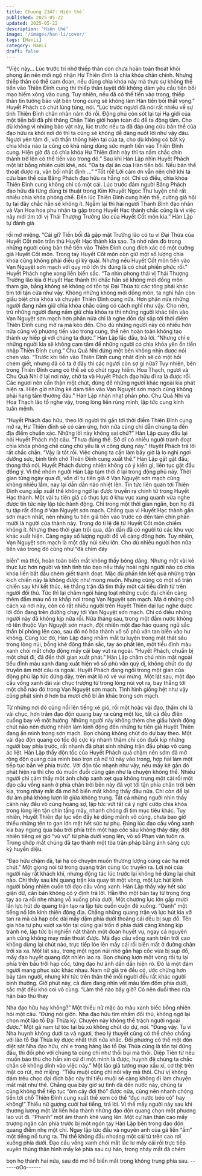 ```yaml
---
title: Chương 2347: Hiện thế
published: 2025-05-22
updated: 2025-05-22
description: 'Hiện thế'
image: '/images/han-li/cover/'
tags: [HanLi]
category: HanLi
draft: false
---
```


“Việc này… Lúc trước trí nhớ thiếp thân còn chưa hoàn toàn thoát
khỏi phong ấn nên mới ngộ nhận Hư Thiên đỉnh là chìa khóa
chân chính. Nhưng thiếp thân có thể cam đoan, nếu dùng chìa
khóa này mà thực sự không thể tiến vào Thiên Đỉnh cung thì thiếp
thân tuyệt đối không dám yêu cầu tiền bối mạo hiểm xông vào
cung. Tuy nhiên, nếu đã có thể tiến vào trong, thiếp thân tin tưởng
bảo vật bên trong cung sẽ không làm Hàn tiền bối thất vọng.”
Huyết Phách có chút lúng túng, nói.
“Lúc trước ngươi đã nói rất nhiều về sự tình Thiên Đỉnh chân
nhân năm đó rồi. Động phủ còn sót lại tại Hạ giới của một tiền bối
đã phi thăng Chân Tiên giới hoàn toàn đủ để ta động tâm. Cho dù
không vì những bảo vật này, lúc trước nếu ta đã đáp ứng cứu bản
thể của đạo hữu ra khỏi nơi đó thì ta cũng sẽ không dễ dàng nuốt
lời như vậy đâu. Ngươi yên tâm đi, với thần thông hiện tại của ta,
cho dù không có bất kỳ chìa khóa nào ta cũng có khả năng dùng
sức mạnh tiến vào Thiên Đỉnh cung. Hiện giờ đã có chìa khóa Hư
Thiên đỉnh này thì ta nắm chắc chín thành trở lên có thể tiến vào
trong đó.” Sau khi Hàn Lập nhìn Huyết Phách một lát bỗng nhiên
cười khẽ, nói.
“Đa tạ đại ân của Hàn tiền bối. Nếu bản thể thoát được ra, vãn bối
nhất định …”
“Tốt rồi! Lời cảm ơn vẫn nên chờ khi ta cứu bản thể của Băng
Phách đạo hữu ra hẵng nói. Chỉ có điều, chìa khóa Thiên Đỉnh
cung không chỉ có một cái. Lúc trước đám người Băng Phách đạo
hữu đã từng dùng bí thuật trong Kim Khuyết Ngọc Thư luyện chế
rất nhiều chìa khóa phỏng chế. Đến lúc Thiên Đỉnh cung hiện thế,
cường giả hội tụ tại đây chắc hẳn sẽ không ít. Ngẫm lại thì hai
người Thanh Bình đạo nhân và Vạn Hoa hoa phu nhân ta gặp
trong Huyết Hạc thành chắc cũng là vì việc này mới tìm tới vị Thái
Thượng Trưởng lão của Huyết Cốt môn kia.” Hàn Lập tự đánh giá

rồi mở miệng.
“Cái gì? Tiền bối đã gặp mặt Trưởng lão có tu vi Đại Thừa của
Huyết Cốt môn trấn thủ Huyết Hạc thành kia sao. Ta nhớ năm đó
trong những người cùng bản thể tiến vào Thiên Đỉnh cung đích
xác có một cường giả Huyết Cốt môn. Trong tay Huyết Cốt môn
còn giữ một số lượng chìa khóa cũng không phải điều gì kỳ quái.
Nhưng nếu Huyết Cốt môn tiến vào Vạn Nguyệt sơn mạch với
quy mô lớn thì đúng là có chút phiền phức rồi.” Huyết Phách nghe
xong liền biến sắc.
“Ta nhìn phong thái vị Thái Thượng Trưởng lão kia ở Huyết Hạc
thành thì chắc hắn sẽ không mời đồng môn tham gia, bằng không
sẽ không có tồn tại Đại Thừa từ các tông phái khác tìm tới tận
cửa như vậy. Không những không mời đồng môn, ta nghĩ hắn còn
giấu biệt chìa khóa và chuyện Thiên Đỉnh cung nữa. Hơn phân
nửa những người đang nắm giữ chìa khóa chắc cũng có cách
nghĩ như vậy. Cho nên, trừ những người đang nắm giữ chìa khóa
ra thì những người khác tiến vào Vạn Nguyệt sơn mạch hơn phân
nửa chỉ là nghe đồn đại sắp tới thời điểm Thiên Đỉnh cung mở ra
mà kéo đến. Cho dù những người này có nhiều hơn nữa cũng vô
phương tiến vào trong cung, thế nên hoàn toàn không tạo thành
uy hiếp gì với chúng ta được.” Hàn Lập lắc đầu, trả lời.
“Nhưng chỉ e những người kia sẽ không cam tâm để những
người có chìa khóa yên ổn tiến nhập Thiên Đỉnh cung.” Chu Quả
Nhi đứng một bên không nhịn được nói chen vào.
“Trước khi tiến vào Thiên Đỉnh cung nhất định sẽ có một hồi chém
giết, nhưng đã có ta ở đây thì các ngươi còn sợ gì nữa? Tuy
nhiên, bên trong Thiên Đỉnh cung có thể sẽ có chút nguy hiểm.
Hoa Thạch, ngươi và Chu Quả Nhi ở lại nơi này, chờ ta và Huyết
Phách đạo hữu đi ra là được rồi. Các ngươi nên cẩn thận một
chút, đừng để những người khác ngoài kia phát hiện ra. Hiện giờ
những kẻ dám tiến vào Vạn Nguyệt sơn mạch cũng không phải
hạng tầm thường đâu.” Hàn Lập nhàn nhạt phân phó.
Chu Quả Nhi và Hoa Thạch lão tổ nghe vậy, trong lòng liền rùng
mình, lập tức cung kính tuân mệnh.

“Huyết Phách đạo hữu, theo lời ngươi thì gần tới thời điểm Thiên
Đỉnh cung mở ra, Hư Thiên đỉnh sẽ có cảm ứng, hơn nữa cũng
chỉ dẫn chúng ta đến địa điểm chuẩn xác. Những lời này không
sai chứ?” Hàn Lập quay đầu lại hỏi Huyết Phách một câu.
“Thưa đúng thế. Sở dĩ có nhiều người tranh đoạt chìa khóa phỏng
chế cũng chủ yếu là vì công dụng này.” Huyết Phách trả lời rất
chắc chắn.
“Vậy là tốt rồi. Việc chúng ta cần làm bây giờ là lo nghỉ ngơi
dưỡng sức, bình tĩnh chờ Thiên Đỉnh cung xuất thế.” Hàn Lập gật
gật đầu, thong thả nói.
Huyết Phách đương nhiên không có ý kiến gì, liên tục gật đầu
đồng ý.
Vì thế nhóm người Hàn Lập tạm thời ở lại trong động phủ này.
Thời gian từng ngày qua đi, vốn dĩ tu tiên giả ở Vạn Nguyệt sơn
mạch cũng không nhiều lắm, nay lại dần dần náo nhiệt lên.
Tin tức liên quan tới Thiên Đỉnh cung sắp xuất thế không ngờ lại
được truyền ra chính từ trong Huyết Hạc thành.
Một vài tu tiên giả có thực lực ở khu vực xung quanh vừa nghe
được tin tức này lập tức hành động. Chỉ trong một thời gian ngắn,
bọn họ đã tụ tập rất đông ở Vạn Nguyệt sơn mạch.
Chẳng qua vì Huyết Hạc thành gần sơn mạch nhất, nên những tu
tiên giả tiến vào trước có đến tám chín phần mười là người của
thành này.
Trong đó tỉ lệ đệ tử Huyết Cốt môn chiếm không ít.
Nhưng theo thời gian trôi qua, dần dần đã có người từ các khu
vực khác xuất hiện. Càng ngày số lượng người đổ về càng đông
hơn.
Tuy nhiên, Vạn Nguyệt sơn mạch là một dãy núi siêu lớn. Cho dù
nhiều người hơn nữa tiến vào trong đó cũng như “đá chìm đáy

biển” mà thôi, hoàn toàn biến mất không thấy bóng dáng.
Nhưng một vài kẻ thực lực hơn người và tính tình táo bạo nếu
thấy hoài nghi người nào có chìa khóa liền bắt đầu chém giết
tranh đoạt. Mặc dù phần lớn kết quả những trận kịch chiến này là
không được như mong muốn. Nhưng cũng có một số trận chiến
sau khi kết thúc, kẻ thắng trận đã tìm thấy một cái tiểu đỉnh từ trên
người đối thủ. Tức thì lại châm ngòi hàng loạt những cuộc đại
chiến càng thêm đẫm máu nổ ra khắp nơi trong Vạn Nguyệt sơn
mạch.
Mà ở những chỗ cách xa nơi này, còn có rất nhiều người trên
Huyết Thiên đại lục nghe được lời đồn đang trên đường chạy tới
Vạn Nguyệt sơn mạch.
Chỉ có điều những người này đã không kịp nữa rồi.
Nửa tháng sau, trong một đầm nước không rõ tên thuộc Vạn
Nguyệt sơn mạch, đột nhiên một đạo hào quang ngũ sắc thần bí
phóng lên cao, sau đó nó hóa thành vô số phù văn tan biến vào
hư không.
Cùng lúc đó, Hàn Lập đang nhắm mắt tu luyện trong mật thất sâu
trong lòng núi, bỗng khẽ động thần sắc, tay áo phất lên, một tiểu
đỉnh màu xanh chói mắt chớp động mấy cái bay vút ra ngoài.
“Huyết Phách, chuẩn bị một chút đi, đã đến thời gian xuất phát.”
Hàn Lập chăm chú nhìn mặt ngoài tiểu đỉnh màu xanh đang xuất
hiện vô số phù văn quỷ dị, không chút do dự truyền âm một câu
ra ngoài.
Huyết Phách đang ngồi trong một gian của động phủ lập tức đứng
dậy, trên mặt lộ rõ vẻ vui mừng.
Một lát sau, một đạo cầu vồng xanh dài vài chục trượng từ trong
lòng núi vọt ra, bay thẳng tới một chỗ nào đó trong Vạn Nguyệt
sơn mạch.
Tình hình giống hệt như vậy cũng phát sinh ở hơn ba mươi chỗ bí
ẩn khác trong sơn mạch.

Từ những nơi đó cũng nổi lên tiếng xé gió, rồi một hoặc vài đạo,
thậm chí là vài chục, hơn trăm đạo độn quang bay ra cùng một
lúc, tất cả đều điên cuồng bay về một hướng.
Những người này không thèm che giấu hành động chút nào nên
đương nhiên làm kinh động đến những tu tiên giả Huyết Thiên
đang ẩn mình trong sơn mạch. Bọn chúng không chút do dự bay
theo.
Một vài đạo độn quang có tốc độ cực kỳ nhanh thậm chí còn đuổi
kịp những người bay phía trước, rất nhanh đã phát sinh những
trận đấu pháp vô cùng ác liệt.
Hàn Lập thấy độn tốc của Huyết Phách quá chậm nên sớm đã
mở rộng độn quang của mình bao trọn cả nữ tử này vào trong,
hợp hai làm một tiếp tục bắn về phía trước.
Với độn tốc nhanh như vậy, nếu mấy kẻ gần đó phát hiện ra thì
cho dù muốn đuổi cũng gần như là chuyện không thể.
Nhiều người chỉ cảm thấy một ánh chớp xanh xẹt qua không
trung một cái rồi một đạo cầu vồng xanh ở phía chân trời bên này
đã vọt tới tận phía chân trời bên kia, trong nháy mắt đã mơ hồ
biến mất không thấy đâu nữa. Chỉ còn để lại dư âm phá không
lượn lờ giữa không trung.
Tất cả những người nhìn thấy cảnh này đều vô cùng hoảng sợ,
lập tức vứt tất cả ý nghĩ cướp chìa khóa trong lòng lên tận chín
tầng mây, nhanh chóng đi tìm mục tiêu khác.
Tuy nhiên, Huyết Thiên đại lục vốn đầy kẻ dũng mãnh vô cùng,
chưa bao giờ thiếu những tên to gan lớn mật hết sức tự phụ.
Đúng lúc đạo cầu vồng xanh kia bay ngang qua bầu trời phía trên
một hạp cốc sâu không thấy đáy, đột nhiên tiếng xé gió “vù vù” từ
phía dưới vọng lên, vô số Phạn văn tuôn ra. Trong chớp mắt
chúng đã tạo thành một tòa trận pháp bằng ánh sáng cực kỳ
huyền diệu.

“Đạo hữu chậm đã, tại hạ có chuyện muốn thương lượng cùng
các hạ một chút.” Một giọng nói từ trong quang trận cùng lúc
truyền ra.
Lời nói của người này rất khách khí, nhưng động tác lúc trước lại
không hề dừng lại chút nào. Chỉ thấy sau khi quang trận kia quay
tít một vòng, một lực hút kinh người bỗng nhiên cuốn tới đạo cầu
vồng xanh.
Hàn Lập thấy vậy hết sức giận dữ, căn bản không có ý định trả
lời. Hằn thò một bàn tay từ trong ống tay áo ra rồi nhẹ nhàng vỗ
xuống phía dưới. Một chưởng lực lớn gấp mười lần lực hút do
quang trận tạo ra lập tức cuồn cuộn đè xuống.
“Oanh” một tiếng nổ lớn kinh thiên động địa.
Chẳng những quang trận và lực hút kia vỡ tan ra mà cả hạp cốc
dài mấy dặm phía dưới thoáng cái đều bị sụp đổ.
Tên gia hỏa tự phụ vượt xa tồn tại cùng giai trốn ở phía dưới
càng không kịp tránh né, lập tức bị nghiền nát thành một đoàn
huyết vụ, ngay cả nguyên anh cũng không may mắn thoát được.
Mà đạo cầu vồng xanh trên trời cao không dừng lại chút nào, trực
tiếp lóe lên mấy cái rồi biến mất ở đường chân trời xa xa.
Một lát sau, trong một ngọn núi nhỏ gần hạp cốc vừa bị sụp đổ,
mấy đạo huyết quang đột nhiên lao ra. Bọn chúng lượn một vòng
rồi tụ lại phía trên bầu trời hạp cốc, từng đạo hư ảnh dần dần hiện
rõ.
Đó là một đám người mang phục sức khác nhau.
Nam nữ già trẻ đều có, ước chừng hơn bảy tám người, nhưng khí
tức trên thân thể mỗi người đều rất khác người bình thường.
Giờ phút này, cả đám đang nhìn vết máu lốm đốm phía dưới, sắc
mặt đều khó coi vô cùng.
“Làm thế nào bây giờ? Có nên đuổi theo rửa hận báo thù thay

Nha đạo hữu hay không?” Một thiếu nữ mặc áo màu xanh biếc
bỗng nhiên hỏi một câu.
“Đừng nói giỡn. Nha đạo hữu tìm nhầm đối thủ, không ngờ lại
chọn một lão tổ Đại Thừa kỳ. Chuyện này không thể trách người
ngoài được.” Một gã nam tử tóc tai bù xù không chút do dự, nói.
“Đúng vậy. Tu vi Nha huynh không dưới ta và ngươi, theo lý
thuyết cũng có thể chèo chống với lão tổ Đại Thừa kỳ được nhất
thời nửa khắc. Đối phương có thể một đòn diệt sát Nha đạo hữu,
chỉ e trong hàng lão tổ Đại Thừa cũng là tồn tại đứng đầu, thì đối
phó với chúng ta cũng chỉ như thổi bụi mà thôi. Diệp Tiên tử nếu
muốn báo thù cho hắn xin cứ đi một mình là được, huynh đệ
chúng ta chắc chắn sẽ không dính vào việc này.” Một lão giả
tướng mạo xấu xí, cơ thịt trên mặt co rút, mở miệng.
“Tiểu muội cũng chỉ nói vậy mà thôi. Chư vị không dám trêu chọc
đại địch bậc này thì tiểu muội sẽ càng không đi làm chuyện mất
mặt như thế. Chẳng qua bây giờ sự tình đã đến nước này, chúng
ta cũng không thể tiếp tục “ôm cây đợi thỏ” được nữa, cũng nên
nhanh chóng tiến tới chỗ Thiên Đỉnh cung xuất thế xem có thể
“đục nước béo cò” hay không!” Thiếu nữ gượng cười hai tiếng, trả
lời.
Vì thế mấy người này sau khi thương lượng một lát liền hóa thành
những đạo độn quang chọn một phương lao vút đi.
“Phanh” một âm thanh khẽ vang lên.
Một cự hán thân cao mấy trượng ngăn cản phía trước bị một
ngón tay Hàn Lập bên trong đạo độn quang điểm nhẹ một chỉ.
Ngay lập tức đầu và nguyên anh của gã liền “ầm” một tiếng nổ
tung ra.
Thi thể không đầu nhoáng một cái từ trên cao rơi xuống phía
dưới.
Đạo cầu vồng xanh chói mắt lắc lư mấy cái rồi trực tiếp xuyên
thủng thân hình mấy kẻ phía sau cự hán, trong nháy mắt đã chém

bọn họ thành hai nửa, sau đó mơ hồ biến mất trong không trung
phía sau.
------oOo------
